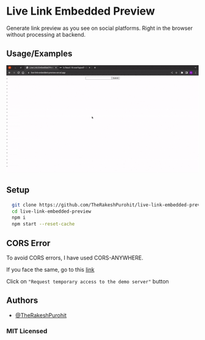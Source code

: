 
# Live Link Embedded Preview

Generate link preview as you see on social platforms. Right in the browser without processing at backend.


## Usage/Examples

![Demo GIF](./demo.gif)

## Setup

```bash
  git clone https://github.com/TheRakeshPurohit/live-link-embedded-preview.git
  cd live-link-embedded-preview
  npm i 
  npm start --reset-cache
```

## CORS Error

To avoid CORS errors, I have used CORS-ANYWHERE.

If you face the same, go to this [link](cors-anywhere.herokuapp.com/corsdemo)

Click on `"Request temporary access to the demo server"` button

## Authors

- [@TheRakeshPurohit](https://www.github.com/therakeshpurohit)

### MIT Licensed
